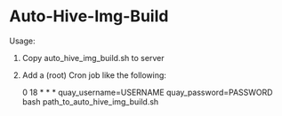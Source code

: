 # Auto-Hive-Img-Build

Usage: 
1. Copy auto_hive_img_build.sh to server
2. Add a (root) Cron job like the following:

   0 18 * * * quay_username=USERNAME quay_password=PASSWORD bash path_to_auto_hive_img_build.sh
